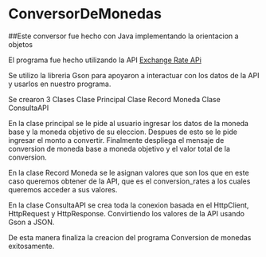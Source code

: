 # ConversorDeMonedas
##Este conversor fue hecho con Java implementando la orientacion a objetos

El programa fue hecho utilizando la API
[Exchange Rate APi](https://www.exchangerate-api.com/)

Se utilizo la libreria Gson para apoyaron a interactuar con los datos de la API y usarlos en nuestro programa.

Se crearon 3 Clases
Clase Principal
Clase Record Moneda
Clase ConsultaAPI


En la clase principal se le pide al usuario ingresar los datos de la moneda base y la moneda objetivo de su eleccion. Despues de esto se le pide ingresar el monto a convertir.
Finalmente despliega el mensaje de conversion de moneda base a moneda objetivo y el valor total de la conversion.


En la clase Record Moneda se le asignan valores que son los que en este caso queremos obtener de la API, que es el conversion_rates a los cuales queremos acceder a sus valores.


En la clase ConsultaAPI se crea toda la conexion basada en el HttpClient, HttpRequest y HttpResponse. Convirtiendo los valores de la API usando Gson a JSON.


De esta manera finaliza la creacion del programa Conversion de monedas exitosamente.


